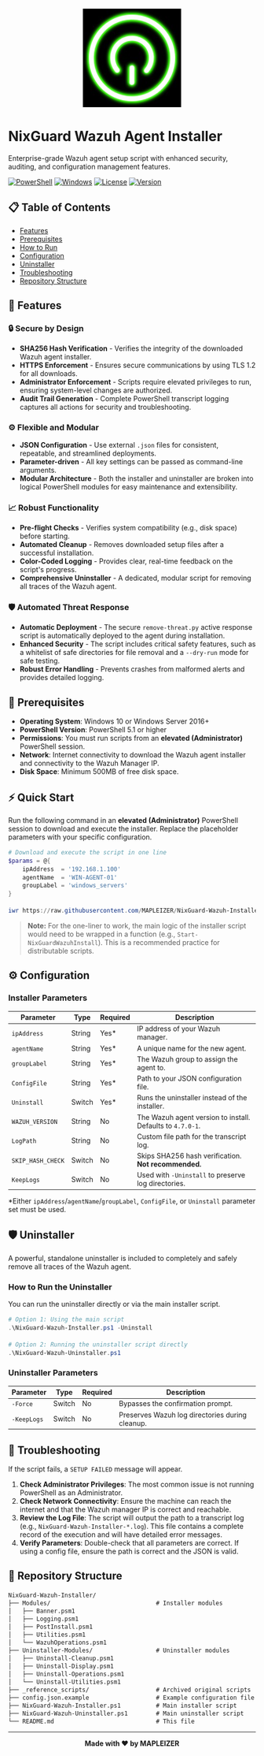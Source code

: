 <p align="center">
  <img src="nextechlabs_logo.jpeg" alt="Nextech Labs Logo" width="200"/>
</p>

# NixGuard Wazuh Agent Installer

Enterprise-grade Wazuh agent setup script with enhanced security, auditing, and configuration management features.

[![PowerShell](https://img.shields.io/badge/PowerShell-5.1%2B-blue.svg)](https://github.com/PowerShell/PowerShell)
[![Windows](https://img.shields.io/badge/Windows-10%2B-green.svg)](https://www.microsoft.com/windows)
[![License](https://img.shields.io/badge/License-MIT-yellow.svg)](LICENSE)
[![Version](https://img.shields.io/badge/Version-3.2-orange.svg)](CHANGELOG.md)

## 📋 Table of Contents

- [Features](#-features)
- [Prerequisites](#-prerequisites)
- [How to Run](#-how-to-run)
- [Configuration](#-configuration)
- [Uninstaller](#-uninstaller)
- [Troubleshooting](#-troubleshooting)
- [Repository Structure](#-repository-structure)

## 🚀 Features

### 🔒 **Secure by Design**
- **SHA256 Hash Verification** - Verifies the integrity of the downloaded Wazuh agent installer.
- **HTTPS Enforcement** - Ensures secure communications by using TLS 1.2 for all downloads.
- **Administrator Enforcement** - Scripts require elevated privileges to run, ensuring system-level changes are authorized.
- **Audit Trail Generation** - Complete PowerShell transcript logging captures all actions for security and troubleshooting.

### ⚙️ **Flexible and Modular**
- **JSON Configuration** - Use external `.json` files for consistent, repeatable, and streamlined deployments.
- **Parameter-driven** - All key settings can be passed as command-line arguments.
- **Modular Architecture** - Both the installer and uninstaller are broken into logical PowerShell modules for easy maintenance and extensibility.

### 📈 **Robust Functionality**
- **Pre-flight Checks** - Verifies system compatibility (e.g., disk space) before starting.
- **Automated Cleanup** - Removes downloaded setup files after a successful installation.
- **Color-Coded Logging** - Provides clear, real-time feedback on the script's progress.
- **Comprehensive Uninstaller** - A dedicated, modular script for removing all traces of the Wazuh agent.

### 🛡️ **Automated Threat Response**
- **Automatic Deployment** - The secure `remove-threat.py` active response script is automatically deployed to the agent during installation.
- **Enhanced Security** - The script includes critical safety features, such as a whitelist of safe directories for file removal and a `--dry-run` mode for safe testing.
- **Robust Error Handling** - Prevents crashes from malformed alerts and provides detailed logging.

## 🔧 Prerequisites

- **Operating System**: Windows 10 or Windows Server 2016+
- **PowerShell Version**: PowerShell 5.1 or higher
- **Permissions**: You must run scripts from an **elevated (Administrator)** PowerShell session.
- **Network**: Internet connectivity to download the Wazuh agent installer and connectivity to the Wazuh Manager IP.
- **Disk Space**: Minimum 500MB of free disk space.

## ⚡ Quick Start

Run the following command in an **elevated (Administrator)** PowerShell session to download and execute the installer. Replace the placeholder parameters with your specific configuration.

```powershell
# Download and execute the script in one line
$params = @{
    ipAddress  = '192.168.1.100'
    agentName  = 'WIN-AGENT-01'
    groupLabel = 'windows_servers'
}

iwr https://raw.githubusercontent.com/MAPLEIZER/NixGuard-Wazuh-Installer/main/NixGuard-Wazuh-Installer.ps1 | iex; Start-NixGuardWazuhInstall @params
```

> **Note:** For the one-liner to work, the main logic of the installer script would need to be wrapped in a function (e.g., `Start-NixGuardWazuhInstall`). This is a recommended practice for distributable scripts.

## ⚙️ Configuration

### **Installer Parameters**

| Parameter | Type | Required | Description |
|-----------|------|----------|-------------|
| `ipAddress` | String | Yes* | IP address of your Wazuh manager. |
| `agentName` | String | Yes* | A unique name for the new agent. |
| `groupLabel` | String | Yes* | The Wazuh group to assign the agent to. |
| `ConfigFile` | String | Yes* | Path to your JSON configuration file. |
| `Uninstall` | Switch | Yes* | Runs the uninstaller instead of the installer. |
| `WAZUH_VERSION` | String | No | The Wazuh agent version to install. Defaults to `4.7.0-1`. |
| `LogPath` | String | No | Custom file path for the transcript log. |
| `SKIP_HASH_CHECK` | Switch | No | Skips SHA256 hash verification. **Not recommended.** |
| `KeepLogs` | Switch | No | Used with `-Uninstall` to preserve log directories. |

*Either `ipAddress`/`agentName`/`groupLabel`, `ConfigFile`, or `Uninstall` parameter set must be used.

## 🛡️ Uninstaller

A powerful, standalone uninstaller is included to completely and safely remove all traces of the Wazuh agent.

### **How to Run the Uninstaller**

You can run the uninstaller directly or via the main installer script.

```powershell
# Option 1: Using the main script
.\NixGuard-Wazuh-Installer.ps1 -Uninstall

# Option 2: Running the uninstaller script directly
.\NixGuard-Wazuh-Uninstaller.ps1
```

### **Uninstaller Parameters**

| Parameter | Type | Required | Description |
|-----------|------|----------|-------------|
| `-Force` | Switch | No | Bypasses the confirmation prompt. |
| `-KeepLogs` | Switch | No | Preserves Wazuh log directories during cleanup. |

## 🚨 Troubleshooting

If the script fails, a `SETUP FAILED` message will appear.

1.  **Check Administrator Privileges**: The most common issue is not running PowerShell as an Administrator.
2.  **Check Network Connectivity**: Ensure the machine can reach the internet and that the Wazuh manager IP is correct and reachable.
3.  **Review the Log File**: The script will output the path to a transcript log (e.g., `NixGuard-Wazuh-Installer-*.log`). This file contains a complete record of the execution and will have detailed error messages.
4.  **Verify Parameters**: Double-check that all parameters are correct. If using a config file, ensure the path is correct and the JSON is valid.

## 📁 Repository Structure

```
NixGuard-Wazuh-Installer/
├── Modules/                              # Installer modules
│   ├── Banner.psm1
│   ├── Logging.psm1
│   ├── PostInstall.psm1
│   ├── Utilities.psm1
│   └── WazuhOperations.psm1
├── Uninstaller-Modules/                  # Uninstaller modules
│   ├── Uninstall-Cleanup.psm1
│   ├── Uninstall-Display.psm1
│   ├── Uninstall-Operations.psm1
│   └── Uninstall-Utilities.psm1
├── _reference_scripts/                   # Archived original scripts
├── config.json.example                   # Example configuration file
├── NixGuard-Wazuh-Installer.ps1          # Main installer script
├── NixGuard-Wazuh-Uninstaller.ps1        # Main uninstaller script
└── README.md                             # This file
```

---

<p align="center">
  <strong>Made with ❤️ by MAPLEIZER</strong>
</p>
